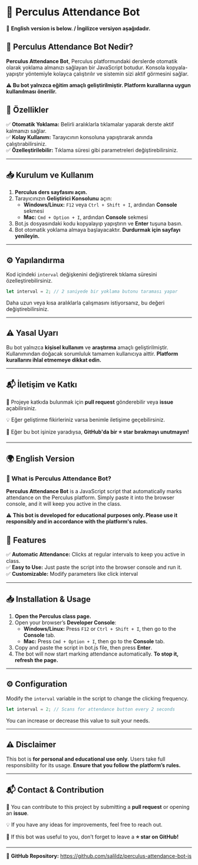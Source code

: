 # 🎯 Perculus Attendance Bot  

📌 **English version is below. / İngilizce versiyon aşağıdadır.**  

## 📢 Perculus Attendance Bot Nedir?  

**Perculus Attendance Bot**, Perculus platformundaki derslerde otomatik olarak yoklama almanızı sağlayan bir JavaScript botudur. Konsola kopyala-yapıştır yöntemiyle kolayca çalıştırılır ve sistemin sizi aktif görmesini sağlar.  

⚠️ **Bu bot yalnızca eğitim amaçlı geliştirilmiştir. Platform kurallarına uygun kullanılması önerilir.**  

## 🚀 Özellikler  

✅ **Otomatik Yoklama:** Belirli aralıklarla tıklamalar yaparak derste aktif kalmanızı sağlar.  
✅ **Kolay Kullanım:** Tarayıcının konsoluna yapıştırarak anında çalıştırabilirsiniz.  
✅ **Özelleştirilebilir:** Tıklama süresi gibi parametreleri değiştirebilirsiniz.  

---

## 📥 Kurulum ve Kullanım  

1. **Perculus ders sayfasını açın.**  
2. Tarayıcınızın **Geliştirici Konsolunu** açın:  
   - **Windows/Linux:** `F12` veya `Ctrl + Shift + I`, ardından **Console** sekmesi  
   - **Mac:** `Cmd + Option + I`, ardından **Console** sekmesi  
3. Bot.js dosyasındaki kodu kopyalayıp yapıştırın ve **Enter** tuşuna basın.  
4. Bot otomatik yoklama almaya başlayacaktır. **Durdurmak için sayfayı yenileyin.**  

---

## ⚙️ Yapılandırma  

Kod içindeki `interval` değişkenini değiştirerek tıklama süresini özelleştirebilirsiniz.  

```javascript
let interval = 2; // 2 saniyede bir yoklama butonu taraması yapar
```

Daha uzun veya kısa aralıklarla çalışmasını istiyorsanız, bu değeri değiştirebilirsiniz.  

---

## ⚠️ Yasal Uyarı  

Bu bot yalnızca **kişisel kullanım** ve **araştırma** amaçlı geliştirilmiştir. Kullanımından doğacak sorumluluk tamamen kullanıcıya aittir. **Platform kurallarını ihlal etmemeye dikkat edin.**  

---

## 📬 İletişim ve Katkı  

📌 Projeye katkıda bulunmak için **pull request** gönderebilir veya **issue** açabilirsiniz.  

💡 Eğer geliştirme fikirleriniz varsa benimle iletişime geçebilirsiniz.  

🌟 Eğer bu bot işinize yaradıysa, **GitHub'da bir ⭐ star bırakmayı unutmayın!**  

---

## 🌍 **English Version**  

### 🎯 What is Perculus Attendance Bot?  

**Perculus Attendance Bot** is a JavaScript script that automatically marks attendance on the Perculus platform. Simply paste it into the browser console, and it will keep you active in the class.  

⚠️ **This bot is developed for educational purposes only. Please use it responsibly and in accordance with the platform's rules.**  

## 🚀 Features  

✅ **Automatic Attendance:** Clicks at regular intervals to keep you active in class.  
✅ **Easy to Use:** Just paste the script into the browser console and run it.  
✅ **Customizable:** Modify parameters like click interval

---

## 📥 Installation & Usage  

1. **Open the Perculus class page.**  
2. Open your browser’s **Developer Console**:  
   - **Windows/Linux:** Press `F12` or `Ctrl + Shift + I`, then go to the **Console** tab.  
   - **Mac:** Press `Cmd + Option + I`, then go to the **Console** tab.  
3. Copy and paste the script in bot.js file, then press **Enter**.  
4. The bot will now start marking attendance automatically. **To stop it, refresh the page.**  

---

## ⚙️ Configuration  

Modify the `interval` variable in the script to change the clicking frequency.  

```javascript
let interval = 2; // Scans for attendance button every 2 seconds
```

You can increase or decrease this value to suit your needs.  

---

## ⚠️ Disclaimer  

This bot is **for personal and educational use only**. Users take full responsibility for its usage. **Ensure that you follow the platform’s rules.**  

---

## 📬 Contact & Contribution  

📌 You can contribute to this project by submitting a **pull request** or opening an **issue**.  

💡 If you have any ideas for improvements, feel free to reach out.  

🌟 If this bot was useful to you, don’t forget to leave a **⭐ star on GitHub!**  

---

🔗 **GitHub Repository:** https://github.com/salildz/perculus-attendance-bot-js
